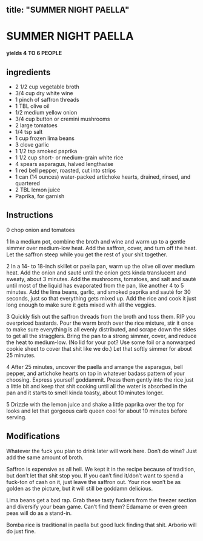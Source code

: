 

title: "SUMMER NIGHT PAELLA"
---
# SUMMER NIGHT PAELLA



#### yields  4 TO 6 PEOPLE


## ingredients
* 2 1/2 cup vegetable broth 
* 3/4 cup dry white wine 
* 1 pinch of saffron threads 
* 1 TBL olive oil 
* 1/2 medium yellow onion 
* 3/4 cup button or cremini mushrooms 
* 2 large tomatoes 
* 1/4 tsp salt 
* 1 cup frozen lima beans 
* 3 clove garlic 
* 1 1/2 tsp smoked paprika 
* 1 1/2 cup short- or medium-grain white rice 
* 4 spears asparagus, halved lengthwise 
* 1 red bell pepper, roasted, cut into strips 
* 1 can (14 ounces) water-packed artichoke hearts, drained, rinsed, and quartered 
* 2 TBL lemon juice 
* Paprika, for garnish 



## Instructions
0 chop onion and tomatoes

1 In a medium pot, combine the broth and wine and warm up to a gentle simmer over medium-low heat. Add the saffron, cover, and turn off the heat. Let the saffron steep while you get the rest of your shit together.

2 In a 14- to 18-inch skillet or paella pan, warm up the olive oil over medium heat. Add the onion and sauté until the onion gets kinda translucent and sweaty, about 3 minutes. Add the mushrooms, tomatoes, and salt and sauté until most of the liquid has evaporated from the pan, like another 4 to 5 minutes. Add the lima beans, garlic, and smoked paprika and sauté for 30 seconds, just so that everything gets mixed up. Add the rice and cook it just long enough to make sure it gets mixed with all the veggies.

3 Quickly fish out the saffron threads from the broth and toss them. RIP you overpriced bastards. Pour the warm broth over the rice mixture, stir it once to make sure everything is all evenly distributed, and scrape down the sides to get all the stragglers. Bring the pan to a strong simmer, cover, and reduce the heat to medium-low. (No lid for your pot? Use some foil or a nonwarped cookie sheet to cover that shit like we do.) Let that softly simmer for about 25 minutes.

4 After 25 minutes, uncover the paella and arrange the asparagus, bell pepper, and artichoke hearts on top in whatever badass pattern of your choosing. Express yourself goddammit. Press them gently into the rice just a little bit and keep that shit cooking until all the water is absorbed in the pan and it starts to smell kinda toasty, about 10 minutes longer.

5 Drizzle with the lemon juice and shake a little paprika over the top for looks and let that gorgeous carb queen cool for about 10 minutes before serving.



## Modifications
Whatever the fuck you plan to drink later will work here. Don’t do wine? Just add the same amount of broth.

 Saffron is expensive as all hell. We kept it in the recipe because of tradition, but don’t let that shit stop you. If you can’t find it/don’t want to spend a fuck-ton of cash on it, just leave the saffron out. Your rice won’t be as golden as the picture, but it will still be goddamn delicious.

 Lima beans get a bad rap. Grab these tasty fuckers from the freezer section and diversify your bean game. Can’t find them? Edamame or even green peas will do as a stand-in.

 Bomba rice is traditional in paella but good luck finding that shit. Arborio will do just fine.




